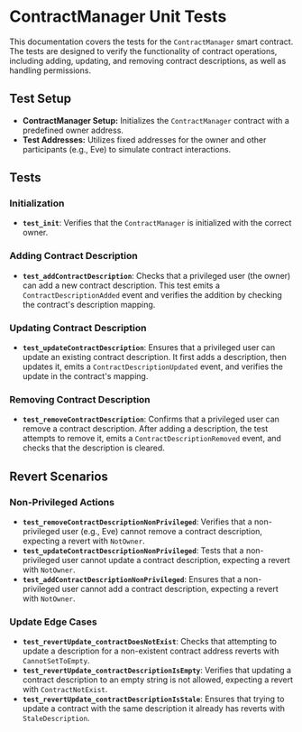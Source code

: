 # ContractManager Unit Tests

This documentation covers the tests for the `ContractManager` smart contract. The tests are designed to verify the functionality of contract operations, including adding, updating, and removing contract descriptions, as well as handling permissions.

## Test Setup

- **ContractManager Setup:** Initializes the `ContractManager` contract with a predefined owner address.
- **Test Addresses:** Utilizes fixed addresses for the owner and other participants (e.g., Eve) to simulate contract interactions.

## Tests

### Initialization

- **`test_init`**: Verifies that the `ContractManager` is initialized with the correct owner.

### Adding Contract Description

- **`test_addContractDescription`**: Checks that a privileged user (the owner) can add a new contract description. This test emits a `ContractDescriptionAdded` event and verifies the addition by checking the contract's description mapping.

### Updating Contract Description

- **`test_updateContractDescription`**: Ensures that a privileged user can update an existing contract description. It first adds a description, then updates it, emits a `ContractDescriptionUpdated` event, and verifies the update in the contract's mapping.

### Removing Contract Description

- **`test_removeContractDescription`**: Confirms that a privileged user can remove a contract description. After adding a description, the test attempts to remove it, emits a `ContractDescriptionRemoved` event, and checks that the description is cleared.

## Revert Scenarios

### Non-Privileged Actions

- **`test_removeContractDescriptionNonPrivileged`**: Verifies that a non-privileged user (e.g., Eve) cannot remove a contract description, expecting a revert with `NotOwner`.
- **`test_updateContractDescriptionNonPrivileged`**: Tests that a non-privileged user cannot update a contract description, expecting a revert with `NotOwner`.
- **`test_addContractDescriptionNonPrivileged`**: Ensures that a non-privileged user cannot add a contract description, expecting a revert with `NotOwner`.

### Update Edge Cases

- **`test_revertUpdate_contractDoesNotExist`**: Checks that attempting to update a description for a non-existent contract address reverts with `CannotSetToEmpty`.
- **`test_revertUpdate_contractDescriptionIsEmpty`**: Verifies that updating a contract description to an empty string is not allowed, expecting a revert with `ContractNotExist`.
- **`test_revertUpdate_contractDescriptionIsStale`**: Ensures that trying to update a contract with the same description it already has reverts with `StaleDescription`.
